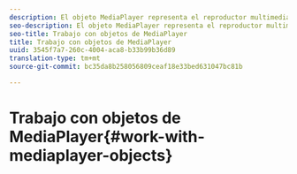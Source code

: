 ```yaml
---
description: El objeto MediaPlayer representa el reproductor multimedia. MediaPlayerItem representa audio o vídeo en el reproductor.
seo-description: El objeto MediaPlayer representa el reproductor multimedia. MediaPlayerItem representa audio o vídeo en el reproductor.
seo-title: Trabajo con objetos de MediaPlayer
title: Trabajo con objetos de MediaPlayer
uuid: 3545f7a7-260c-4004-aca8-b33b99b36d89
translation-type: tm+mt
source-git-commit: bc35da8b258056809ceaf18e33bed631047bc81b

---
```



# Trabajo con objetos de MediaPlayer{#work-with-mediaplayer-objects}
